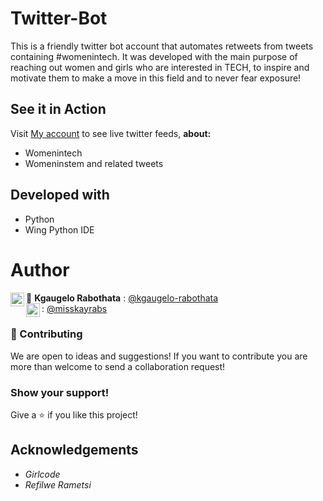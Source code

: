 # Twitter-Bot

This is a friendly twitter bot account that automates retweets from tweets containing #womenintech. It was developed with the main purpose of reaching out women and girls who are interested in TECH, to inspire and motivate them to make a move in this field and to never fear exposure!

## See it in Action

Visit [My account](https://twitter.com/BotGirlcode) to see live twitter feeds, **about:**

- Womenintech
- Womeninstem and related tweets

## Developed with

- Python
- Wing Python IDE

# Author

:bust_in_silhouette: **Kgaugelo Rabothata**
<img align="left" alt="codeSTACKr | Github" width="22px" src="https://cdn.jsdelivr.net/npm/simple-icons@v3/icons/github.svg" />: [@kgaugelo-rabothata](https://github.com/kgaugelo-rabothata) <br>
  <img align="left" alt="codeSTACKr | Twitter" width="22px" src="https://cdn.jsdelivr.net/npm/simple-icons@v3/icons/twitter.svg" /> : [@misskayrabs](https://twitter.com/misskayrabs)

  ### :handshake: Contributing
We are open to ideas and suggestions! If you want to contribute you are more than welcome to send a collaboration request!

### Show your support!
Give a :star: if you like this project!

## Acknowledgements

- *Girlcode*
- *Refilwe Rametsi*